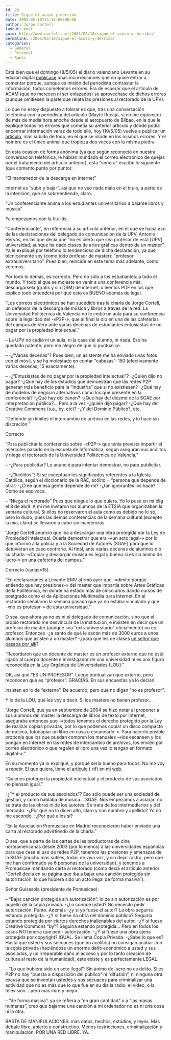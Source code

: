 ```yaml
---
id: 26
title: Sigue el acoso y derribo
date: 2005-05-10T15:18:08+00:00
author: Jorge Cortell
layout: post
guid: http://www.cortell.net/2005/05/10/sigue-el-acoso-y-derribo/
permalink: /2005/05/10/sigue-el-acoso-y-derribo/
categories:
  - General
  - Personal
  - Rants
---
```

Está bien que el domingo (8/5/05) el diario valenciano Levante en su edición digital [publicase](http://www.levante-emv.es/secciones//noticia.jsp?pIdNoticia=105399&pIdSeccion=19) unas incorrecciones que no quise entrar a comentar porque, aunque es misión del periodista contrastar la información, todos cometemos errores. Era de esperar que el artí­culo de ACAM (que no merecen ni ser enlazados) se aprovechase de dichos errores (aunque omitiesen la parte que relata las presiones al rectorado de la UPV).

Lo que no estoy dispuesto a tolerar es que, tras una conversación telefónica con la periodista del artí­culo (Mayte Rucaju, si no me equivoco) de más de media hora anoche desde el aeropuerto de Bilbao, en la que le expliqué todos los errores que cometí­a su anterior artí­culo y dónde podí­a encontrar información veraz de todo ello, hoy (10/5/05) vuelve a publicar un [artí­culo](http://www.levante-emv.es/secciones/noticia.jsp?pIdNoticia=106309&pIdSeccion=19&pNumEjemplar=2785&pFechaEjemplar=2005-05-10%2000:00:00), más subido de todo, en el que se incide en los mismos errores. Y el hombre es el único animal que tropieza dos veces con la misma piedra

En esta ocasión de forma anónima (ya que según reconoció en nuestra conversación telefónica, le habí­an inundado el correo electrónico de quejas por el tratamiento del artí­culo anterior), esta &#8220;señora&#8221; escribe lo siguiente (que comento punto por punto):

&#8220;El mantenedor de la descarga en internet&#8221;

Internet es &#8220;subir y bajar&#8221;, así­ que no veo nada malo en el tí­tulo, a parte de la intención, que se sobreentiende, claro.

&#8220;Un conferenciante anima a los estudiantes universitarios a bajarse libros y música&#8221;

Ya empezamos con la titulitis.
  
&#8220;Conferenciante&#8221;, en referencia a su artí­culo anterior, en el que se hací­a eco de las declaraciones del delegado de comunicación de la UPV, Antonio Hervás, en las que decí­a que &#8220;no es cierto que sea profesor de esta [UPV] universidad, aunque ha dado clases de artes gráficas dentro de un master&#8221;. Ya le expliqué por teléfono lo tendencioso de dicha declaración, ya que técnicamente soy (como todo profesor de master): &#8220;profesor extrauniversitario&#8221;. Pues bien, reincide en este tema más adelante, como veremos.
  
Por todo lo demás, es correcto. Pero no sólo a los estudiantes: a todo el mundo. Y todo el que se moleste en venir a una conferencia mí­a, descargársela (gratis y sin DRM) de internet, o leer los PDF en los que explico todo entenderá por qué esto es BUENO además de legal.

&#8220;Los correos electrónicos se han sucedido tras la charla de Jorge Cortell, un defensor de la descarga de música y libros a través de la red. La Universidad Politécnica de Valencia no le cedió un aula para su conferencia sobre la legalidad del -«P2P-», que al final la dio en una de las cafeterí­as del campus de Vera ante varias decenas de estudiantes entusiastas de no pagar por la propiedad intelectual.&#8221;

&#8211; La UPV no cedió ni un aula, ni la casa del alumno, ni nada. Eso ha quedado patente, pero me alegro de que lo puntualice.
  
&#8211; -¿&#8221;Varias decenas&#8221;? Pues bien, un asistente me ha enviado unas fotos con el móvil, y se ha molestado en contar &#8220;cabezas&#8221;: 150 (efectivamente varias decenas, 15 exactamente).
  
&#8211; -¿&#8221;Entusiastas de no pagar por la propiedad intelectual&#8221;? -¿Quién dijo no pagar? -¿Qué hay de los estudios que demuestran que las redes P2P generan más beneficio para la &#8220;Industria&#8221; que si no existiesen? -¿Qué hay de modelos de negocio alternativos como los que presenté en la conferencia? -¿Qué hay del canon? -¿Qué hay del diezmo de la SGAE por interpretación pública?&#8230; Pero a la vez -¿quién dijo pagar? -¿Qué hay del Creative Commons (s.a., by, etc)? -¿Y del Dominio Público?, etc.

&#8220;Defiende sin lí­mites el intercambio de archivo en las redes, y lo hace sin discreción.&#8221;
  
Correcto

&#8220;Para publicitar la conferencia sobre -«P2P-» que tení­a prevista impartir el miércoles pasado en la escuela de Informática, según aseguran sus acólitos y niega el rectorado de la Universidad Politécnica de Valencia,&#8221;

&#8211; -¿Para publicitar? Lo anuncié para intentar demostrar, no para publicitar.
  
&#8211; -¿&#8221;Acólitos&#8221;? Si se exceptúan los significados referentes a la Iglesia Católica, según el diccionario de la RAE, acólito = &#8220;persona que depende de otra&#8221;. -¿Cree que esa gente depende de mí­? -¿tan ignorantes los hace? Cómo se equivoca.
  
&#8211; &#8220;Niega el rectorado&#8221; Pues que niegue lo que quiera. Yo lo puse en mi blig el 8 de abril. A mí­ me invitaron los alumnos de la ETSIA que organizaban la semana cultural. Si ellos no reservaron el aula como es debido no lo sé, pero lo dudo, pues las demás conferencias de la semana cultural (excepto la mí­a, claro) se llevaron a cabo sin incidencias.

&#8220;Jorge Cortell anunció que iba a descargar una obra protegida por la Ley de Propiedad Intelectual. Querí­a demostrar que era -«un acto legal-» por lo que informó a la policí­a y a la Sociedad de Autores (SGAE) para que lo detuvieran en caso contrario. Al final, ante varias decenas de alumnos dio su charla -«Copiar y descargar música es legal y bueno si es sin ánimo de lucro-» en una cafeterí­a del campus.&#8221;

Correcto (varias=15).

&#8220;En declaraciones a Levante-EMV afirmó ayer que -«dimito porque entiendo que hay presiones-» del master que impartí­a sobre Artes Gráficas de la Politécnica, en donde ha estado más de cinco años dando cursos de postgrado como el de Aplicaciones Multimedia para Internet. En el rectorado señalaron la semana pasada que ya no estaba vinculado y que -«no es profesor-» de esta universidad.&#8221;

O sea, que ahora ya no es ni el delegado de comunicación, sino que el propio rectorado me desvincula de la institución, e insisten en decir que un profesor de master (aunque sea &#8220;extrauniversitario&#8221; oficialmente) no es profesor. Entonces -¿a santo de qué le sacan más de 3000 euros a unos alumnos que asisten a un master? -¿para que les de clases [un señor que pasaba por allí­](http://www.mag.upv.es/FMPro?-db=provedores&-lay=cgi&-token=%5BFMP-currenttoken%5D&-format=profesor.html&-error=customerid.htm&-find=++&CIF=20159736)?

&#8220;Recordaron que un docente de master es un profesor externo que no está ligado al cuerpo docente e investigador de una universidad ni es una figura reconocida en la Ley Orgánica de Universidades (LOU).&#8221;

OK, así­ que &#8220;ES UN PROFESOR&#8221;. Luego puntualizan que externo, pero reconocen que es &#8220;profesor&#8221;. GRACIAS. En sus encuestas ya lo decí­an.
  
Insisten en lo de &#8220;externo&#8221;. De acuerdo, pero que no digan &#8220;no es profesor&#8221;.
  
Y lo de la LOU, qué les voy a decir. Si los masters no tienen profesor&#8230;

&#8220;Jorge Cortell, que ya en septiembre de 2004 se hizo notar al proponer a sus alumnos del master la descarga de libros de texto por Internet, aseguraba entonces que -«todos tenemos el derecho protegido por la Ley de realizar copias privadas, por lo que podemos copiar un disco compacto de música, fotocopiar un libro en casa o escanearlo-». Para hacerlo posible proponí­a que los que puedan compren los manuales -«los escaneen y los pongan en Internet en las redes de intercambio de archivos, los enví­en por correo electrónico o que regalen el libro una vez lo tengan en formato digital-».&#8221;

En su momento ya lo expliqué, y porqué serí­a bueno para todos. No me voy a repetir. El que quiera, tiene el [artí­culo](http://homepage.mac.com/jorgecortell/docs/libros.rtf) (.rtf) en mi [web](http://homepage.mac.com/jorgecortell/blogwavestudio/LH20041021114344/LHA20041021184908/index.html).

&#8220;Quienes protegen la propiedad intelectual y el producto de sus asociados no piensan igual.&#8221;

-¿&#8221;Y el producto de sus asociados&#8221;? Eso sólo puede ser una sociedad de gestión, y como hablaba de música&#8230; SGAE. Nos empezamos a aclarar: no se trata de las obras ni de los autores. Se trata de los intermediarios y del mercado. -¿Por qué no lo dicen alto, claro y con nombre y apellido? Yo no me escondo. -¿Por qué ellos sí­?

&#8220;En la Asociación Promusicae en Madrid reconocieron haber enviado una carta al rectorado advirtiendo de la charla.&#8221;

O sea, que a parte de las cartas de las productoras de cine norteamericanas desde 2003 (por lo menos) a las universidades españolas para que cese el uso de redes P2P, tenemos las presiones y amenazas de la SGAE (mucho más sutiles, todas de viva voz, y sin dejar rastro, pero que me han confirmado ya 6 personas de la universidad), y tenemos a Promusicae mandando carta al rectorado (como decí­a el artí­culo anterior &#8220;Cortell decí­a en su página que iba a bajar una canción protegida sin autorización, lo que hubiera sido un acto ilegal de forma masiva&#8221;).

Señor Guisasola (presidente de Pomusicae):
  
&#8211; &#8220;Bajar canción protegida sin autorización&#8221;: lo de sin autorización es por aquello de la copia privada. -¿Lo conoce usted? No necesito pedir autorización. Punto. Además -¿y si yo fuese el autor? La obra seguirí­a estando protegida. -¿Y si fuese na obra del dominio público? Seguirí­a estando protegida por ciertos derechos inalienables del autor. -¿Y si fuese Creative Commons &#8220;by&#8221;? Seguirí­a estando protegida&#8230; Pero en todos los casos NO tendrí­a que pedir autorización. -¿Y si fuese una obra ajena protegida por copyright? IGUAL. Se llama Copia Privada. -¿Sabe lo que es? Hasta que usted y sus secuaces (que no acólitos) no consigan acabar con la copia privada (haciéndose un enorme daño económico a usted y sus asociados, y un irreparable daño al acceso y por lo tanto creación de cultura al resto de la humanidad), este existe y es perfectamente LEGAL.
  
&#8211; &#8220;Lo que hubiera sido un acto ilegal&#8221;: Sin ánimo de lucro no es delito. Si es P2P no hay &#8220;puesta a disposición del público&#8221; ni &#8220;difusión&#8221;, ni ninguna otra excusa que se inventan ustedes y sus secuaces para criminalizar una actividad que no es más que lo que fue en su dí­a la radio, el ví­deo, o la televisión&#8230; pero más libre y mejor.
  
&#8211; &#8220;de forma masiva&#8221;: ya se refiera a &#8220;en gran cantidad&#8221; o a &#8220;las masas humanas&#8221;, creo que bajarme una canción a mi ordenador no es ni una cosa ni la otra.

BASTA DE MANIPULACIONES: más datos, hechos, estudios, y leyes. Más debate libre, abierto y constructivo. Menos restricciones, criminalización y manipulación. POR UNA RED LIBRE. YA.